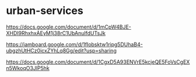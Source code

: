 # urban-services

https://docs.google.com/document/d/1mCpW4BJE-XHDI9RhxhxAEyM1j38rC1UbAnulfdUTsJk

https://jamboard.google.com/d/1fIobsktw1ripg5DUhaB4-ubgzhUtHCz0icxZYhLq8Gg/edit?usp=sharing

https://docs.google.com/document/d/1CgxD5A93ENVrE5kcjeQE5FoVsCgEXn5WkoqO3JlP5hk
